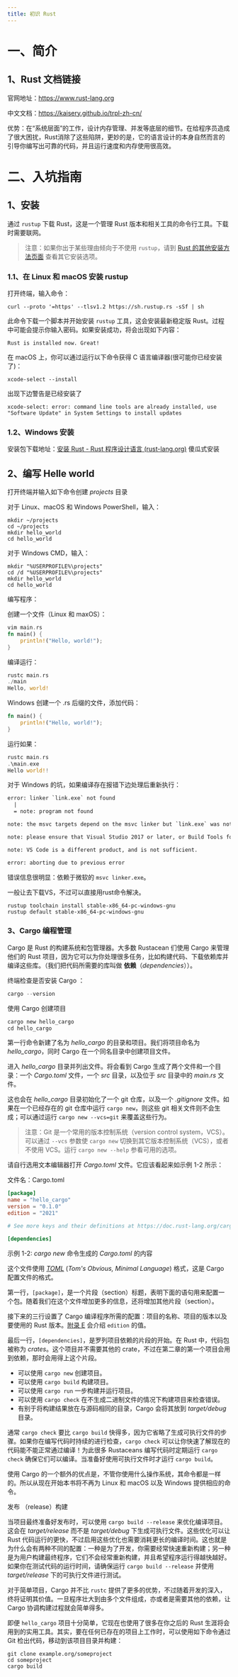 ```yaml
---
title: 初识 Rust
---
```


# 一、简介

## 1、Rust 文档链接

官网地址：https://www.rust-lang.org

中文文档：https://kaisery.github.io/trpl-zh-cn/

优势：在“系统层面”的工作，设计内存管理、并发等底层的细节。在给程序员造成了很大困扰，Rust消除了这些陷阱，更妙的是，它的语言设计的本身自然而言的引导你编写出可靠的代码，并且运行速度和内存使用很高效。

# 二、入坑指南<!--more-->

## 1、安装

通过 `rustup` 下载 Rust，这是一个管理 Rust 版本和相关工具的命令行工具。下载时需要联网。

> 注意：如果你出于某些理由倾向于不使用 `rustup`，请到 [Rust 的其他安装方法页面](https://forge.rust-lang.org/infra/other-installation-methods.html) 查看其它安装选项。

### 1.1、在 Linux 和 macOS 安装 rustup

打开终端，输入命令：

```shell
curl --proto '=https' --tlsv1.2 https://sh.rustup.rs -sSf | sh
```

此命令下载一个脚本并开始安装 `rustup` 工具，这会安装最新稳定版 Rust。过程中可能会提示你输入密码。如果安装成功，将会出现如下内容：

```shell
Rust is installed now. Great!
```

在 macOS 上，你可以通过运行以下命令获得 C 语言编译器(很可能你已经安装了)：

```shell
xcode-select --install
```

出现下边警告是已经安装了

```shell
xcode-select: error: command line tools are already installed, use "Software Update" in System Settings to install updates
```

### 1.2、Windows 安装

安装包下载地址：[安装 Rust - Rust 程序设计语言 (rust-lang.org)](https://www.rust-lang.org/zh-CN/tools/install) 傻瓜式安装



## 2、编写 Helle world

打开终端并输入如下命令创建 *projects* 目录

对于 Linux、macOS 和 Windows PowerShell，输入：

```shell
mkdir ~/projects
cd ~/projects
mkdir hello_world
cd hello_world
```

对于 Windows CMD，输入：

```doscon
mkdir "%USERPROFILE%\projects"
cd /d "%USERPROFILE%\projects"
mkdir hello_world
cd hello_world
```

编写程序：

创建一个文件（Linux 和 maxOS）：

```rust
vim main.rs
fn main() {
    println!("Hello, world!");
}
```

编译运行：

```rust
rustc main.rs
./main
Hello, world!
```

Windows 创建一个 .rs 后缀的文件，添加代码：

```rust
fn main() {
    println!("Hello, world!");
}
```

运行如果：

```rust
rustc main.rs
.\main.exe
Hello world!!
```

对于 Windows 的坑，如果编译存在报错下边处理后重新执行：

```dockerfile
error: linker `link.exe` not found
  |
  = note: program not found

note: the msvc targets depend on the msvc linker but `link.exe` was not found

note: please ensure that Visual Studio 2017 or later, or Build Tools for Visual Studio were installed with the Visual C++ option.

note: VS Code is a different product, and is not sufficient.

error: aborting due to previous error
```

错误信息很明显：依赖于微软的 `msvc linker.exe`。

一般让去下载VS，不过可以直接用rust命令解决。

```
rustup toolchain install stable-x86_64-pc-windows-gnu
rustup default stable-x86_64-pc-windows-gnu
```

### 3、Cargo 编程管理

Cargo 是 Rust 的构建系统和包管理器。大多数 Rustacean 们使用 Cargo 来管理他们的 Rust 项目，因为它可以为你处理很多任务，比如构建代码、下载依赖库并编译这些库。（我们把代码所需要的库叫做 **依赖**（*dependencies*））。

终端检查是否安装 Cargo ：

```rust
cargo --version
```

使用 Cargo 创建项目

```rust
cargo new hello_cargo
cd hello_cargo
```

第一行命令新建了名为 *hello_cargo* 的目录和项目。我们将项目命名为 *hello_cargo*，同时 Cargo 在一个同名目录中创建项目文件。

进入 *hello_cargo* 目录并列出文件。将会看到 Cargo 生成了两个文件和一个目录：一个 *Cargo.toml* 文件，一个 *src* 目录，以及位于 *src* 目录中的 *main.rs* 文件。

这也会在 *hello_cargo* 目录初始化了一个 git 仓库，以及一个 *.gitignore* 文件。如果在一个已经存在的 git 仓库中运行 `cargo new`，则这些 git 相关文件则不会生成；可以通过运行 `cargo new --vcs=git` 来覆盖这些行为。

> 注意：Git 是一个常用的版本控制系统（version control system，VCS）。可以通过 `--vcs` 参数使 `cargo new` 切换到其它版本控制系统（VCS），或者不使用 VCS。运行 `cargo new --help` 参看可用的选项。
>

请自行选用文本编辑器打开 *Cargo.toml* 文件。它应该看起来如示例 1-2 所示：

文件名：Cargo.toml

```toml
[package]
name = "hello_cargo"
version = "0.1.0"
edition = "2021"

# See more keys and their definitions at https://doc.rust-lang.org/cargo/reference/manifest.html

[dependencies]
```

示例 1-2: *cargo new* 命令生成的 *Cargo.toml* 的内容

这个文件使用 [*TOML*](https://toml.io/) (*Tom's Obvious, Minimal Language*) 格式，这是 Cargo 配置文件的格式。

第一行，`[package]`，是一个片段（section）标题，表明下面的语句用来配置一个包。随着我们在这个文件增加更多的信息，还将增加其他片段（section）。

接下来的三行设置了 Cargo 编译程序所需的配置：项目的名称、项目的版本以及要使用的 Rust 版本。[附录 E](https://kaisery.github.io/trpl-zh-cn/appendix-05-editions.html) 会介绍 `edition` 的值。

最后一行，`[dependencies]`，是罗列项目依赖的片段的开始。在 Rust 中，代码包被称为 *crates*。这个项目并不需要其他的 crate，不过在第二章的第一个项目会用到依赖，那时会用得上这个片段。



- 可以使用 `cargo new` 创建项目。
- 可以使用 `cargo build` 构建项目。
- 可以使用 `cargo run` 一步构建并运行项目。
- 可以使用 `cargo check` 在不生成二进制文件的情况下构建项目来检查错误。
- 有别于将构建结果放在与源码相同的目录，Cargo 会将其放到 *target/debug* 目录。

通常 `cargo check` 要比 `cargo build` 快得多，因为它省略了生成可执行文件的步骤。如果你在编写代码时持续的进行检查，`cargo check` 可以让你快速了解现在的代码能不能正常通过编译！为此很多 Rustaceans 编写代码时定期运行 `cargo check` 确保它们可以编译。当准备好使用可执行文件时才运行 `cargo build`。

使用 Cargo 的一个额外的优点是，不管你使用什么操作系统，其命令都是一样的。所以从现在开始本书将不再为 Linux 和 macOS 以及 Windows 提供相应的命令。

发布 （release）构建

当项目最终准备好发布时，可以使用 `cargo build --release` 来优化编译项目。这会在 *target/release* 而不是 *target/debug* 下生成可执行文件。这些优化可以让 Rust 代码运行的更快，不过启用这些优化也需要消耗更长的编译时间。这也就是为什么会有两种不同的配置：一种是为了开发，你需要经常快速重新构建；另一种是为用户构建最终程序，它们不会经常重新构建，并且希望程序运行得越快越好。如果你在测试代码的运行时间，请确保运行 `cargo build --release` 并使用 *target/release* 下的可执行文件进行测试。



对于简单项目，Cargo 并不比 `rustc` 提供了更多的优势，不过随着开发的深入，终将证明其价值。一旦程序壮大到由多个文件组成，亦或者是需要其他的依赖，让 Cargo 协调构建过程就会简单得多。

即便 `hello_cargo` 项目十分简单，它现在也使用了很多在你之后的 Rust 生涯将会用到的实用工具。其实，要在任何已存在的项目上工作时，可以使用如下命令通过 Git 检出代码，移动到该项目目录并构建：

```console
git clone example.org/someproject
cd someproject
cargo build
```

